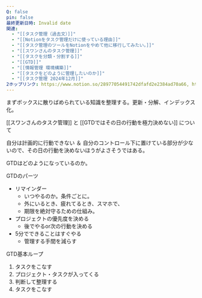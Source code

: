 ```yaml
---
Q: false
pin: false
最終更新日時: Invalid date
関連:
  - "[[タスク管理（過去文）]]"
  - "[[Notionをタスク管理だけに使っている理由]]"
  - "[[タスク管理のツールをNotionをやめて他に移行してみたい。]]"
  - "[[スワンさんのタスク管理]]"
  - "[[タスクを分類・分割する]]"
  - "[[GTD]]"
  - "[[情報管理 環境構築]]"
  - "[[タスクをどのように管理したいのか]]"
  - "[[タスク管理 2024年12月]]"
2ホップリンク: https://www.notion.so/28977054491742dfafd2e2384ad70a66, https://www.notion.so/2d537d7c8e0a43f49f331c492bef06cb, https://www.notion.so/3056553b21e84163b3e0ad162d924b07, https://www.notion.so/37dc6fa32cfe48cdb6ee6c64ce354faa, https://www.notion.so/41422f4a03c24cf2a89d486bcfec9c4c, https://www.notion.so/82e3613c80b848eba1744b3b46afab38, https://www.notion.so/89f7cd78eeb4452f9a5433eb3dfb938e, https://www.notion.so/9a7f1d620a4a491e8f25962f156bf173, https://www.notion.so/a852849e626f4d4c94ecaf6a4d948e52, https://www.notion.so/ada28057937347ad9d67569c826c0d0e, https://www.notion.so/b916c6962c0045b6bea52d8153618b88, https://www.notion.so/cc7b28b1b1a243418417176fa0368377, https://www.notion.so/d7e58f47d072438bbfd016e453e04036, https://www.notion.so/e56fe12eb43448d2b5367dfcc53e046b,https://www.notion.so/61ae5e246edb46d29f64060e97a6bd1b, https://www.notion.so/696d76e19f9e4f70aca153c5f572fc95, https://www.notion.so/89f7cd78eeb4452f9a5433eb3dfb938e, https://www.notion.so/9a7f1d620a4a491e8f25962f156bf173, https://www.notion.so/d8b22f7c764748359774016505850071,https://www.notion.so/3056553b21e84163b3e0ad162d924b07, https://www.notion.so/61ae5e246edb46d29f64060e97a6bd1b, https://www.notion.so/89f7cd78eeb4452f9a5433eb3dfb938e, https://www.notion.so/d8b22f7c764748359774016505850071,https://www.notion.so/82e3613c80b848eba1744b3b46afab38, https://www.notion.so/89f7cd78eeb4452f9a5433eb3dfb938e, https://www.notion.so/d8b22f7c764748359774016505850071, https://www.notion.so/e56fe12eb43448d2b5367dfcc53e046b,https://www.notion.so/14e1121f1cf6808e9b9cf62e50310318, https://www.notion.so/82e3613c80b848eba1744b3b46afab38, https://www.notion.so/89f7cd78eeb4452f9a5433eb3dfb938e, https://www.notion.so/ada28057937347ad9d67569c826c0d0e, https://www.notion.so/d8b22f7c764748359774016505850071,https://www.notion.so/28977054491742dfafd2e2384ad70a66, https://www.notion.so/37dc6fa32cfe48cdb6ee6c64ce354faa, https://www.notion.so/41422f4a03c24cf2a89d486bcfec9c4c, https://www.notion.so/89f7cd78eeb4452f9a5433eb3dfb938e, https://www.notion.so/a852849e626f4d4c94ecaf6a4d948e52, https://www.notion.so/b8bbc42ff5aa49758f59b02c1661ade0, https://www.notion.so/d8b22f7c764748359774016505850071,https://www.notion.so/16c75a74006c45118ce11a1ece06d565, https://www.notion.so/41422f4a03c24cf2a89d486bcfec9c4c, https://www.notion.so/696d76e19f9e4f70aca153c5f572fc95, https://www.notion.so/89f7cd78eeb4452f9a5433eb3dfb938e, https://www.notion.so/9e149cc4e75744ba8873064637fa9099, https://www.notion.so/ada28057937347ad9d67569c826c0d0e, https://www.notion.so/d8b22f7c764748359774016505850071,https://www.notion.so/14e1121f1cf6808e9b9cf62e50310318, https://www.notion.so/696d76e19f9e4f70aca153c5f572fc95, https://www.notion.so/89f7cd78eeb4452f9a5433eb3dfb938e, https://www.notion.so/a852849e626f4d4c94ecaf6a4d948e52, https://www.notion.so/d7e58f47d072438bbfd016e453e04036, https://www.notion.so/d8b22f7c764748359774016505850071,https://www.notion.so/696d76e19f9e4f70aca153c5f572fc95, https://www.notion.so/82e3613c80b848eba1744b3b46afab38, https://www.notion.so/89f7cd78eeb4452f9a5433eb3dfb938e, https://www.notion.so/a852849e626f4d4c94ecaf6a4d948e52, https://www.notion.so/cc7b28b1b1a243418417176fa0368377
---
```

  

まずボックスに散りばめられている知識を整理する。更新・分解、インデックス化。

  

[[スワンさんのタスク管理]] と [[GTDではその日の行動を極力決めない]] について

自分は計画的に行動できない ＆ 自分のコントロール下に置けている部分が少ないので、その日の行動を決めないほうがよさそうではある。

  

GTDはどのようになっているのか。

GTDのパーツ

- リマインダー
    - いつやるのか。条件ごとに。
    - 外にいるとき、疲れてるとき、スマホで、
    - 期限を絶対守るための仕組み。
- プロジェクトの優先度を決める
    - 後でやるor次の行動を決める
- 5分でできることはすぐやる
    - 管理する手間を減らす

  

GTD基本ループ

1. タスクをこなす
2. プロジェクト・タスクが入ってくる
3. 判断して整理する
4. タスクをこなす